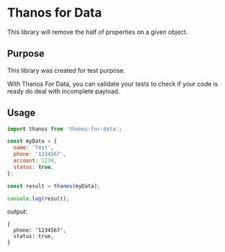 
# Thanos for Data

This library will remove the half of properties on a given object.

## Purpose

This library was created for test purpose.

With Thanos For Data, you can validate your tests to check if your code
is ready do deal with incomplete payload.

## Usage

```js
import thanos from 'thanos-for-data';

const myData = {
  name: 'Test',
  phone: '1234567',
  account: 1234,
  status: true,
};

const result = thanos(myData);

console.log(result);
```

output:

```shell
{
  phone: '1234567',
  status: true,
}
```
